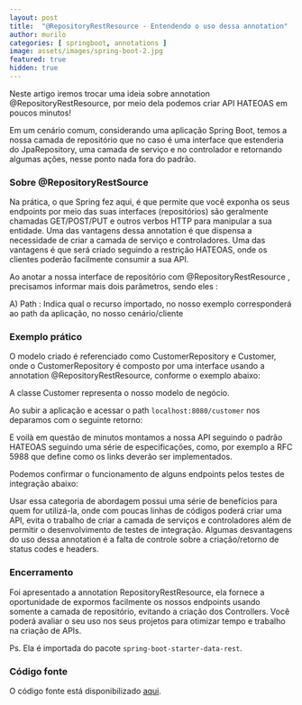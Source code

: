 ```yaml
---
layout: post
title:  "@RepositoryRestResource - Entendendo o uso dessa annotation"
author: murilo
categories: [ springboot, annotations ]
image: assets/images/spring-boot-2.jpg
featured: true
hidden: true
---
```

Neste artigo iremos trocar uma ideia sobre annotation @RepositoryRestResource, por meio dela podemos criar API HATEOAS em poucos minutos!

Em um cenário comum, considerando uma aplicação Spring Boot, temos a nossa camada de repositório que no caso é uma interface que estenderia do JpaRepository, uma camada de serviço e no controlador e retornando algumas ações, nesse ponto nada fora do padrão.

### Sobre @RepositoryRestSource

Na prática, o que  Spring fez aqui, é que permite que você exponha os seus endpoints por meio das suas interfaces (repositórios) são geralmente chamadas GET/POST/PUT e outros verbos HTTP para manipular a sua entidade. Uma das vantagens dessa annotation é que dispensa a necessidade de criar a camada de serviço e controladores. Uma das vantagens é que será criado seguindo a restrição HATEOAS, onde os clientes poderão facilmente consumir a sua API.

Ao anotar a nossa interface de repositório com @RepositoryRestResource , precisamos informar mais dois parâmetros, sendo eles : 

A) Path : Indica qual o recurso importado, no nosso exemplo corresponderá ao path da aplicação, no nosso cenário/cliente

### Exemplo prático

O modelo criado é referenciado como CustomerRepository e Customer, onde o CustomerRepository é composto por uma interface usando a annotation @RepositoryRestResource, conforme o exemplo abaixo:

<script src="https://gist.github.com/httpmurilo/112ad35ce6ab5ddb869eacbb6bcafc73.js"></script>

A classe Customer representa o nosso modelo de negócio.

<script src="https://gist.github.com/httpmurilo/8e111550c19541e641ad6e9c57191607.js"></script>

Ao subir a aplicação e acessar o path `localhost:8080/customer` nos deparamos com o seguinte retorno:

<script src="https://gist.github.com/httpmurilo/f6384c323a45cd978a05a20d7d027091.js"></script>


E voilà em questão de minutos montamos a nossa API seguindo o padrão HATEOAS seguindo uma série de especificações, como, por exemplo a RFC 5988 que define como os links deverão ser implementados.

Podemos confirmar o funcionamento de alguns endpoints pelos testes de integração abaixo:

<script src="https://gist.github.com/httpmurilo/43165e9b53292171def2aa7013e91b63.js"></script>

Usar essa categoria de abordagem possui uma série de benefícios para quem for utilizá-la, onde com poucas linhas de códigos poderá criar uma API, evita o trabalho de criar a camada de serviços e controladores além de permitir o desenvolvimento de testes de integração. Algumas desvantagens do uso dessa annotation é a falta de controle sobre a criação/retorno de status codes e headers.

### Encerramento

Foi apresentado a annotation RepositoryRestResource, ela fornece a oportunidade de expormos facilmente os nossos endpoints usando somente a camada de repositório, evitando a criação dos Controllers. Você poderá avaliar o seu uso nos seus projetos para otimizar tempo e trabalho na criação de APIs.

Ps. Ela é importada do pacote `spring-boot-starter-data-rest`.

### Código fonte 

O código fonte está disponibilizado [aqui](https://github.com/httpmurilo/artigo-repository-rest-resource).